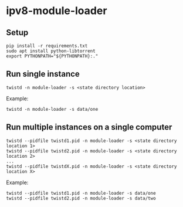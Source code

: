 # ipv8-module-loader

## Setup
```
pip install -r requirements.txt
sudo apt install python-libtorrent
export PYTHONPATH="${PYTHONPATH}:."
```

## Run single instance
```
twistd -n module-loader -s <state directory location>
```

Example:
```
twistd -n module-loader -s data/one
```

## Run multiple instances on a single computer
```
twistd --pidfile twistd1.pid -n module-loader -s <state directory location 1>
twistd --pidfile twistd2.pid -n module-loader -s <state directory location 2>
...
twistd --pidfile twistdX.pid -n module-loader -s <state directory location X>
```

Example:
```
twistd --pidfile twistd1.pid -n module-loader -s data/one
twistd --pidfile twistd2.pid -n module-loader -s data/two
```